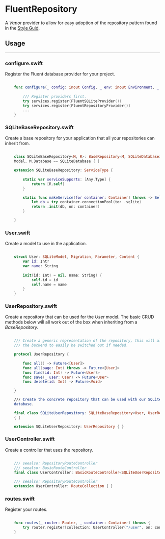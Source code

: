 # FluentRepository

A *Vapor* provider to allow for easy adoption of the repository pattern found in
the [Style Guid](https://docs.vapor.codes/3.0/extras/style-guide/).


## Usage
--------

### configure.swift

Register the Fluent database provider for your project.

``` swift

    func configure(_ config: inout Config, _ env: inout Environment, _ services: inout Services) throws {
        
        /// Register providers first.
        try services.register(FluentSQLiteProvider())
        try services.register(FluentRepositoryProvider())
        ...
    }

```

### SQLiteBaseRepository.swift

Create a base repository for your application that all your repositories can
inherit from.

``` swift

    class SQLiteBaseRepository<M, R>: BaseRepository<M, SQLiteDatabase> where M:
    Model, M.Database == SQLiteDatabase { }

    extension SQLiteBaseRepository: ServiceType {
        
        static var serviceSupports: [Any.Type] { 
            return [R.self]
        }

        static func makeService(for container: Container) throws -> Self {
            let db = try container.connectionPool(to: .sqlite)
            return .init(db, on: container)
        }

    }
```

### User.swift

Create a model to use in the application.

``` swift

    struct User: SQLiteModel, Migration, Parameter, Content {
        var id: Int?
        var name: String
    
        init(id: Int? = nil, name: String) {
            self.id = id
            self.name = name
        }
    }
```

### UserRepository.swift

Create a repository that can be used for the *User* model.  The basic CRUD
methods below will all work out of the box when inheriting from
a *BaseRepository*.

``` swift

    /// Create a generic representation of the repository, this will allow
    /// the backend to easily be switched out if needed.

    protocol UserRepository {
        
        func all() -> Future<[User]>
        func all(page: Int) throws -> Future<[User]>
        func find(id: Int) -> Future<User?>
        func save(_ user: User) -> Future<User>
        func delete(id: Int) -> Future<Void>

    }

    /// Create the concrete repository that can be used with our SQLite
    database.

    final class SQLiteUserRepository: SQLiteBaseRepository<User, UserRepository>
    { }

    extension SQLiteUserRepository: UserRepository { }

```

### UserController.swift

Create a controller that uses the repository.

``` swift

    /// seealso: RepositoryRouteController
    /// seealso: BasicRouteController
    final class UserController: BasicRouteController<SQLiteUserRepository> { }
    
    /// seealso: RepositoryRouteController
    extension UserController: RouteCollection { }

```

### routes.swift

Register your routes.

``` swift

    func routes(_ router: Router, _ container: Container) throws {
        try router.register(collection: UserController("/user", on: container))
    }
    
```

